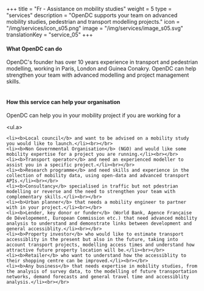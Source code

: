 +++
title = "Fr - Assistance on mobility studies"
weight = 5
type = "services"
description = "OpenDC supports your team on advanced mobility studies, pedestrian and transport modelling projects."
icon = "/img/services/icon_s05.png"
image = "/img/services/image_s05.svg"
translationKey = "service_05"
+++

#### What OpenDC can do
OpenDC's founder has over 10 years experience in transport and pedestrian modelling, working in Paris, London and Guinea Conakry. OpenDC can help strengthen your team with advanced modelling and project management skills.
<br></br>

#### How this service can help your organisation
OpenDC can help you in your mobility project if you are working for a

<ul.a>

	<li><b>Local council</b> and want to be advised on a mobility study you would like to launch.</li><br></br>
	<li><b>Non Governmental Organisation</b> (NGO) and would like some mobility expertise for a project you are running.</li><br></br>
	<li><b>Transport operator</b> and need an experienced modeller to assist you in a specific project.</li><br></br>
	<li><b>Research programme</b> and need skills and experience in the collection of mobility data, using open-data and advanced transport APIs.</li><br></br>
	<li><b>Consultancy</b> specialised in traffic but not pdestrian modelling or reverse and the need to strengthen your team with complementary skills.</li><br></br>
	<li><b>Urban planner</b> that needs a mobility engineer to partner with in your project.</li><br></br>
	<li><b>Lender, key donor or funder</b> (World Bank, Agence Française de Dévelopement, European Commission etc.) that need advanced mobility analysis to understand and demonstrate links between development and general accessiblity.</li><br></br>
	<li><b>Property investor</b> who would like to estimate transport accessiblity in the present but also in the future, taking into account transport projects, modelling access times and understand how attractive future property location will be.</li><br></br>
	<li><b>Retailer</b> who want to understand how the accessiblity to their shopping centre can be improved.</li><br></br>
	<li><b>Any business</b> that needs expertise in mobility studies, from the analysis of survey data, to the modelling of future transportation networks, demand forecasts and general travel time and accessiblity analysis.</li><br></br>
</ul>

